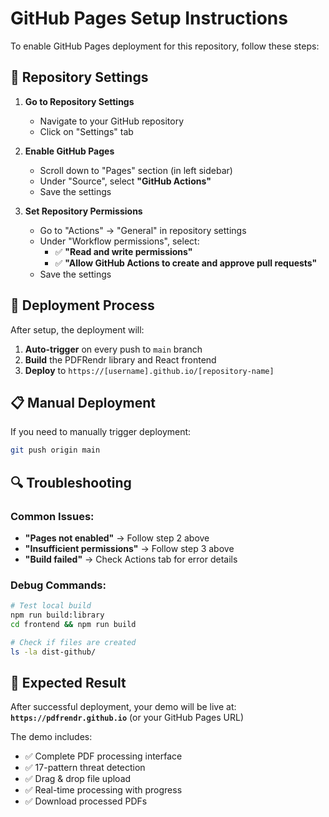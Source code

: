 # GitHub Pages Setup Instructions

To enable GitHub Pages deployment for this repository, follow these steps:

## 🔧 Repository Settings

1. **Go to Repository Settings**
   - Navigate to your GitHub repository
   - Click on "Settings" tab

2. **Enable GitHub Pages**
   - Scroll down to "Pages" section (in left sidebar)
   - Under "Source", select **"GitHub Actions"**
   - Save the settings

3. **Set Repository Permissions**
   - Go to "Actions" → "General" in repository settings
   - Under "Workflow permissions", select:
     - ✅ **"Read and write permissions"**
     - ✅ **"Allow GitHub Actions to create and approve pull requests"**
   - Save the settings

## 🚀 Deployment Process

After setup, the deployment will:

1. **Auto-trigger** on every push to `main` branch
2. **Build** the PDFRendr library and React frontend
3. **Deploy** to `https://[username].github.io/[repository-name]`

## 📋 Manual Deployment

If you need to manually trigger deployment:

```bash
git push origin main
```

## 🔍 Troubleshooting

### Common Issues:

- **"Pages not enabled"** → Follow step 2 above
- **"Insufficient permissions"** → Follow step 3 above  
- **"Build failed"** → Check Actions tab for error details

### Debug Commands:

```bash
# Test local build
npm run build:library
cd frontend && npm run build

# Check if files are created
ls -la dist-github/
```

## 📖 Expected Result

After successful deployment, your demo will be live at:
**`https://pdfrendr.github.io`** (or your GitHub Pages URL)

The demo includes:
- ✅ Complete PDF processing interface
- ✅ 17-pattern threat detection
- ✅ Drag & drop file upload
- ✅ Real-time processing with progress
- ✅ Download processed PDFs
